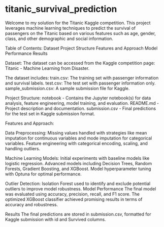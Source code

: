 # titanic_survival_prediction
 Welcome to my solution for the Titanic Kaggle competition. This project leverages machine learning techniques to predict the survival of passengers on the Titanic based on various features such as age, gender, class, and other demographic and social information.


Table of Contents:
Dataset
Project Structure
Features and Approach
Model Performance
Results



Dataset:
The dataset can be accessed from the Kaggle competition page: Titanic - Machine Learning from Disaster.

The dataset includes:
train.csv: The training set with passenger information and survival labels.
test.csv: The test set with passenger information only.
sample_submission.csv: A sample submission file for Kaggle.

Project Structure:
notebook - Contains the Jupyter notebook(s) for data analysis, feature engineering, model training, and evaluation.
README.md - Project description and documentation.
submission.csv - Final predictions for the test set in Kaggle submission format.


Features and Approach:


Data Preprocessing:
Missing values handled with strategies like mean imputation for continuous variables and mode imputation for categorical variables. Feature engineering with categorical encoding, scaling, and handling outliers.

Machine Learning Models:
Initial experiments with baseline models like logistic regression.
Advanced models including Decision Trees, Random Forests, Gradient Boosting, and XGBoost.
Model hyperparameter tuning with Optuna for optimal performance.

Outlier Detection:
Isolation Forest used to identify and exclude potential outliers to improve model robustness.
Model Performance
The final model was evaluated using accuracy, precision, recall, and F1 score. The optimized XGBoost classifier achieved promising results in terms of accuracy and robustness.

Results
The final predictions are stored in submission.csv, formatted for Kaggle submission with id and Survived columns.

